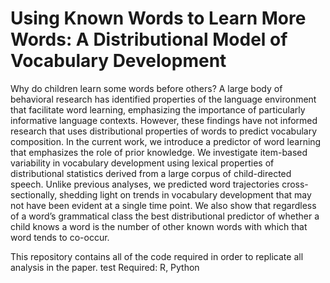 
# Using Known Words to Learn More Words: A Distributional Model of Vocabulary Development
Why do children learn some words before others? A large body of behavioral research has identified properties of the language environment that facilitate word learning, emphasizing the importance of particularly informative language contexts. However, these findings have not informed research that uses distributional properties of words to predict vocabulary composition. In the current work, we introduce a predictor of word learning that emphasizes the role of prior knowledge. We investigate item-based variability in vocabulary development using lexical properties of distributional statistics derived from a large corpus of child-directed speech. Unlike previous analyses, we predicted word trajectories cross-sectionally, shedding light on trends in vocabulary development that may not have been evident at a single time point. We also show that regardless of a word’s grammatical class the best distributional predictor of whether a child knows a word is the number of other known words with which that word tends to co-occur.

This repository contains all of the code required in order to replicate all analysis in the paper.
test
Required:
R,
Python


